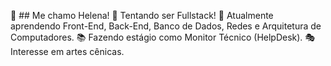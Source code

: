 👋 ## Me chamo Helena!
👀 Tentando ser Fullstack!
🌱 Atualmente aprendendo Front-End, Back-End, Banco de Dados, Redes e Arquitetura de Computadores.
📚 Fazendo estágio como Monitor Técnico (HelpDesk).
🎭 Interesse em artes cênicas.

<!--
**GalaxyHG/GalaxyHG** is a ✨ _special_ ✨ repository because its `README.md` (this file) appears on your GitHub profile.

Here are some ideas to get you started:

- 🔭 I’m currently working on ...
- 🌱 I’m currently learning ...
- 👯 I’m looking to collaborate on ...
- 🤔 I’m looking for help with ...
- 💬 Ask me about ...
- 📫 How to reach me: ...
- 😄 Pronouns: ...
- ⚡ Fun fact: ...
-->
